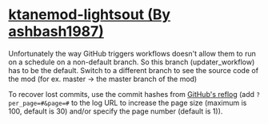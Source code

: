 # [ktanemod-lightsout (By ashbash1987)](https://github.com/ashbash1987/ktanemod-lightsout)

Unfortunately the way GitHub triggers workflows doesn't allow them to run on a schedule on a non-default branch. So this branch (updater_workflow) has to be the default. Switch to a different branch to see the source code of the mod (for ex. master -> the master branch of the mod)

To recover lost commits, use the commit hashes from [GitHub's reflog](https://api.github.com/repos/KtaneModules/ktanemod-lightsout-ashbash1987/events) (add `?per_page=#&page=#` to the log URL to increase the page size (maximum is 100, default is 30) and/or specify the page number (default is 1)).
